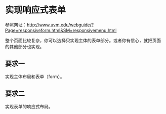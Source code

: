 # 实现响应式表单

参照网址：http://www.uvm.edu/webguide/?Page=responsiveform.html&SM=responsivemenu.html

整个页面比较复杂，你可以选择只实现主体的表单部分。或者你有信心，就把页面的其他部分也实现。

## 要求一

实现主体布局和表单（form）。

## 要求二

实现表单的响应式布局。
